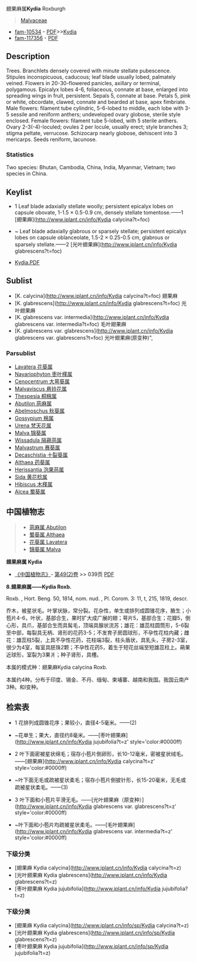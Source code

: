 翅果麻属**Kydia** Roxburgh

> [Malvaceae](http://www.iplant.cn/info/Malvaceae?t=foc)
* [fam-10534](http://www.iplant.cn/foc/fam/10534) - [PDF](http://www.iplant.cn/foc/pdf/Malvaceae.pdf)>>[Kydia](http://www.iplant.cn/info/Kydia?t=foc)
* [fam-117356](http://www.iplant.cn/foc/fam/117356) - [PDF](http://www.iplant.cn/foc/pdf/Kydia.pdf)

## Description

Trees. Branchlets densely covered with minute stellate pubescence. Stipules inconspicuous, caducous; leaf blade usually lobed, palmately veined. Flowers in 20-30-flowered panicles, axillary or terminal, polygamous. Epicalyx lobes 4-6, foliaceous, connate at base, enlarged into spreading wings in fruit, persistent. Sepals 5, connate at base. Petals 5, pink or white, obcordate, clawed, connate and bearded at base, apex fimbriate. Male flowers: filament tube cylindric, 5-6-lobed to middle, each lobe with 3-5 sessile and reniform anthers; undeveloped ovary globose, sterile style enclosed. Female flowers: filament tube 5-lobed, with 5 sterile anthers. Ovary 2-3(-4)-loculed; ovules 2 per locule, usually erect; style branches 3; stigma peltate, verrucose. Schizocarp nearly globose, dehiscent into 3 mericarps. Seeds reniform, lacunose.

### Statistics
Two species: Bhutan, Cambodia, China, India, Myanmar, Vietnam; two species in China.


## Keylist

* 1 Leaf blade adaxially stellate woolly; persistent epicalyx lobes on capsule obovate, 1-1.5 × 0.5-0.9 cm, densely stellate tomentose.——1 [翅果麻](http://www.iplant.cn/info/Kydia calycina?t=foc)
* ~ Leaf blade adaxially glabrous or sparsely stellate; persistent epicalyx lobes on capsule oblanceolate, 1.5-2 × 0.25-0.5 cm, glabrous or sparsely stellate.——2 [光叶翅果麻](http://www.iplant.cn/info/Kydia glabrescens?t=foc)


* [Kydia.PDF](http://www.iplant.cn/foc/pdf/Kydia.pdf)

## Sublist

* [K.  calycina](http://www.iplant.cn/info/Kydia calycina?t=foc)
 翅果麻
* [K.  glabrescens](http://www.iplant.cn/info/Kydia glabrescens?t=foc)
 光叶翅果麻
* [K.  glabrescens var. intermedia](http://www.iplant.cn/info/Kydia glabrescens var. intermedia?t=foc)
 毛叶翅果麻
* [K.  glabrescens var. glabrescens](http://www.iplant.cn/info/Kydia glabrescens var. glabrescens?t=foc) 光叶翅果麻(原变种)",

### Parsublist

* [Lavatera  花葵属](http://www.iplant.cn/info/Lavatera?t=foc)
* [Nayariophyton  枣叶槿属](http://www.iplant.cn/info/Nayariophyton?t=foc)
* [Cenocentrum  大萼葵属](http://www.iplant.cn/info/Cenocentrum?t=foc)
* [Malvaviscus  悬铃花属](http://www.iplant.cn/info/Malvaviscus?t=foc)
* [Thespesia  桐棉属](http://www.iplant.cn/info/Thespesia?t=foc)
* [Abutilon  苘麻属](Abutilon-苘麻属.md)
* [Abelmoschus  秋葵属](Abelmoschus-秋葵属.md)
* [Gossypium  棉属](http://www.iplant.cn/info/Gossypium?t=foc)
* [Urena  梵天花属](http://www.iplant.cn/info/Urena?t=foc)
* [Malva  锦葵属](http://www.iplant.cn/info/Malva?t=foc)
* [Wissadula  隔蒴苘属](http://www.iplant.cn/info/Wissadula?t=foc)
* [Malvastrum  赛葵属](http://www.iplant.cn/info/Malvastrum?t=foc)
* [Decaschistia  十裂葵属](http://www.iplant.cn/info/Decaschistia?t=foc)
* [Althaea  药葵属](http://www.iplant.cn/info/Althaea?t=foc)
* [Herissantia  泡果苘属](http://www.iplant.cn/info/Herissantia?t=foc)
* [Sida  黄花稔属](http://www.iplant.cn/info/Sida?t=foc)
* [Hibiscus  木槿属](http://www.iplant.cn/info/Hibiscus?t=foc)
* [Alcea  蜀葵属](http://www.iplant.cn/info/Alcea?t=foc)


## 中国植物志

> * [苘麻属  Abutilon](Abutilon-苘麻属.md)
> * [蜀葵属  Althaea](Althaea-药葵属.md)
> * [花葵属  Lavatera](http://www.iplant.cn/info/Lavatera?t=z)
> * [锦葵属  Malva](http://www.iplant.cn/info/Malva?t=z)


**翅果麻属 Kydia**

* [《中国植物志》](http://www.iplant.cn/frps)- [第49(2)卷](http://www.iplant.cn/frps/vol/49(2)) >> 039页 [PDF](http://www.iplant.cn/frps/pdf/49(2)/039y.pdf)


**8.翅果麻属——Kydia Roxb.**

Roxb. , Hort. Beng. 50, 1814, nom. nud. , Pl. Corom. 3: 11, t, 215, 1819, descr.

乔木，被星状毛。叶掌状脉，常分裂。花杂性，单生或排列成圆锥花序，腋生；小苞片4-6，叶状，基部合生，果时扩大成广展的翅；萼片5，基部合生；花瓣5，倒心形，具爪，基部合生而具髯毛，顶端具腺状流苏；雄花：雄蕊柱圆筒形，5-6裂至中部，每裂具无柄、肾形的花药3-5；不发育子房圆球形，不孕性花柱内藏；雌花：雄蕊柱5裂，上具不孕性花药，花柱端3裂，柱头盾状，具乳头，子房2-3室，很少为4室，每室具胚珠2颗；不孕性花药5，着生于短花丝端至短雄蕊柱上。蒴果近球形，室裂为3果爿；种子肾形，具槽。

本属的模式种：翅果麻Kydia calycina Roxb.

本属约4种。分布于印度、锡金、不丹、缅甸、柬埔寨、越南和我国。我国云南产3种。和l变种。

## 检索表

* 1 花排列成圆锥花序；果较小，直径4-5毫米。——(2)
* ~花单生；果大，直径约8毫米。——[枣叶翅果麻](http://www.iplant.cn/info/Kydia jujubifolia?t=z'  style='color:#0000ff)


* 2 叶下面密被星状绵毛；宿存小苞片倒卵形，长10-12毫米，密被星状绒毛。——[翅果麻](http://www.iplant.cn/info/Kydia calycina?t=z'  style='color:#0000ff)

* ~叶下面无毛或疏被星状柔毛；宿存小苞片倒披针形，长15-20毫米，无毛或疏被星状柔毛。——(3)

* 3 叶下面和小苞片平滑无毛。——[光叶翅果麻（原变种）](http://www.iplant.cn/info/Kydia glabrescens var. glabrescens?t=z'  style='color:#0000ff)

* ~叶下面和小苞片均疏被星状柔毛。——[毛叶翅果麻](http://www.iplant.cn/info/Kydia glabrescens var. intermedia?t=z'  style='color:#0000ff)

### 下级分类
* [翅果麻  Kydia calycina](http://www.iplant.cn/info/Kydia calycina?t=z)
* [光叶翅果麻  Kydia glabrescens](http://www.iplant.cn/info/Kydia glabrescens?t=z)
* [枣叶翅果麻  Kydia jujubifolia](http://www.iplant.cn/info/Kydia jujubifolia?t=z)

### 下级分类
* [翅果麻  Kydia calycina](http://www.iplant.cn/info/sp/Kydia calycina?t=z)
* [光叶翅果麻  Kydia glabrescens](http://www.iplant.cn/info/sp/Kydia glabrescens?t=z)
* [枣叶翅果麻  Kydia jujubifolia](http://www.iplant.cn/info/sp/Kydia jujubifolia?t=z)

